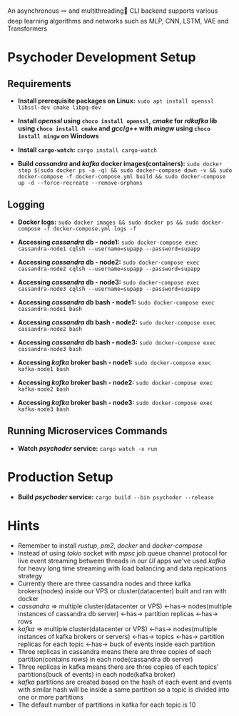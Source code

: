 

An asynchronous 🪢 and multithreading🧵 CLI backend supports various deep learning algorithms and networks such as MLP, CNN, LSTM, VAE and Transformers


# Psychoder Development Setup

## Requirements

* **Install prerequisite packages on Linux:** ```sudo apt install openssl libssl-dev cmake libpq-dev```

* **Install _openssl_ using ```choco install openssl```, _cmake_ for _rdkafka_ lib using ```choco install cmake``` and _gcc_/_g++_ with _mingw_ using ```choco install mingw``` on Windows** 

* **Install `cargo-watch`:** ```cargo install cargo-watch```  

* **Build _cassandra_ and _kafka_ docker images(containers):** ```sudo docker stop $(sudo docker ps -a -q) && sudo docker-compose down -v && sudo docker-compose -f docker-compose.yml build && sudo docker-compose up -d --force-recreate --remove-orphans```

## Logging

* **Docker logs:** ```sudo docker images && sudo docker ps && sudo docker-compose -f docker-compose.yml logs -f```

* **Accessing _cassandra_ db - node1:** ```sudo docker-compose exec cassandra-node1 cqlsh --username=supapp --password=supapp```

* **Accessing _cassandra_ db - node2:** ```sudo docker-compose exec cassandra-node2 cqlsh --username=supapp --password=supapp```

* **Accessing _cassandra_ db - node3:** ```sudo docker-compose exec cassandra-node3 cqlsh --username=supapp --password=supapp```

* **Accessing _cassandra_ db bash - node1:** ```sudo docker-compose exec cassandra-node1 bash```

* **Accessing _cassandra_ db bash - node2:** ```sudo docker-compose exec cassandra-node2 bash```

* **Accessing _cassandra_ db bash - node3:** ```sudo docker-compose exec cassandra-node3 bash```

* **Accessing _kafka_ broker bash - node1:** ```sudo docker-compose exec kafka-node1 bash```

* **Accessing _kafka_ broker bash - node2:** ```sudo docker-compose exec kafka-node2 bash```

* **Accessing _kafka_ broker bash - node3:** ```sudo docker-compose exec kafka-node3 bash```

## Running Microservices Commands

* **Watch _psychoder_ service:** ```cargo watch -x run```

# Production Setup

* **Build _psychoder_ service:** ```cargo build --bin psychoder --release```

# Hints

* Remember to install _rustup_, _pm2_, _docker_ and _docker-compose_
* Instead of using _tokio_ socket with _mpsc_ job queue channel protocol for live event streaming between threads in our _UI_ apps we've used _kafka_ for heavy long time streaming with load balancing and data repications strategy
* Currently there are three cassandra nodes and three kafka brokers(nodes) inside our VPS or cluster(datacenter) built and ran with docker
* _cassandra_ => multiple cluster(datacenter or VPS) <-has-> nodes(multiple instances of cassandra db server) <-has-> partition replicas <-has-> rows
* _kafka_ => multiple cluster(datacenter or VPS) <-has-> nodes(multiple instances of kafka brokers or servers) <-has-> topics <-has-> partition replicas for each topic <-has-> buck of events inside each partition
* Three replicas in cassandra means there are three copies of each partition(contains rows) in each node(cassandra db server)
* Three replicas in kafka means there are three copies of each topics' partitions(buck of events) in each node(kafka broker)
* _kafka_ partitions are created based on the hash of each event and events with similar hash will be inside a same partition so a topic is divided into one or more partitions
* The default number of partitions in kafka for each topic is 10
